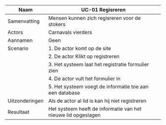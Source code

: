 | Naam           | UC-01 Regisreren                                              |
| -------------- | ------------------------------------------------------------- |
| Samenvatting   | Mensen kunnen zich regisreren voor de stokers                 |
| Actors         | Carnavals vierders                                            |
| Aannamen       | Geen                                                          |
| Scenario       | 1. De actor komt op de site                                   |
|                | 2. De actor Klikt op registreren                              |
|                | 3. Het systeem laat het registratie formulier zien            |
|                | 4. De actor vult het formulier in                             |
|                | 5. Het systeem voegt de informatie toe aan een database       |
| Uitzonderingen | Als de actor al lid is kan hij niet registreren               |
| Resultaat      | Het systeem heeft de informatie van het nieuwe lid opgeslagen |

